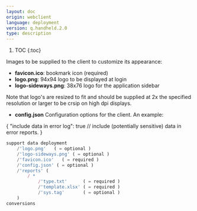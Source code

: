 ```yaml
---
layout: doc
origin: webclient
language: deployment
version: q.handheld.2.0
type: description
---
```


1. TOC
{:toc}

Images to be supplied to the client to customize its appearance:
- **favicon.ico**:         bookmark icon (required)
- **logo.png**:            94x94 logo to be displayed at login
- **logo-sideways.png**:   38x76 logo for the application sidebar

Note that logo's are resized to fit and should be supplied at 2x the specified
resolution or larger to be crsip on high dpi displays.

- **config.json**          Configuration options for the client.
 An example:

{
	"include data in error log": true // include (potentially sensitive) data in error reports.
}
```js
support data deployment
	/'logo.png'   ( = optional )
	/'logo-sideways.png' ( = optional )
	/'favicon.ico'   ( = required )
	/'config.json' ( = optional )
	/'reports' (
		/ *
			/'type.txt'      ( = required )
			/'template.xlsx' ( = required )
			/'sys.tag'       ( = optional )
	)
conversions
```

